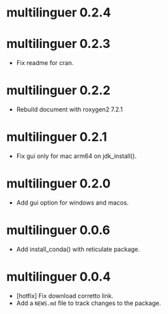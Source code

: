 # multilinguer 0.2.4

# multilinguer 0.2.3

* Fix readme for cran.

# multilinguer 0.2.2

* Rebuild document with roxygen2 7.2.1

# multilinguer 0.2.1

* Fix gui only for mac arm64 on jdk_install().

# multilinguer 0.2.0

* Add gui option for windows and macos.

# multilinguer 0.0.6

* Add install_conda() with reticulate package.

# multilinguer 0.0.4

* [hotfix] Fix download corretto link.
* Add a `NEWS.md` file to track changes to the package.

